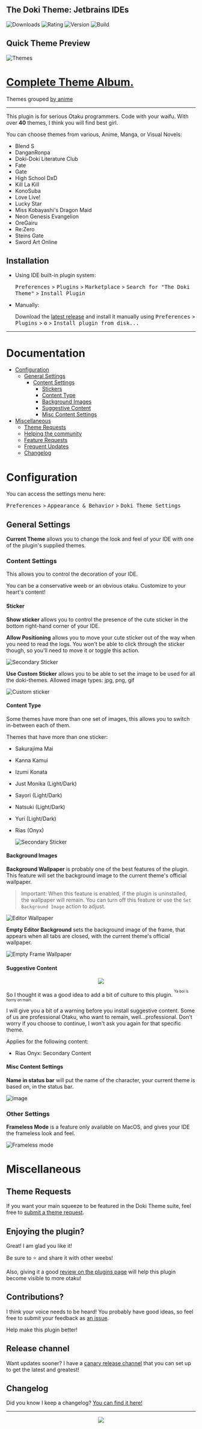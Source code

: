 The Doki Theme: Jetbrains IDEs
---

![Downloads](https://img.shields.io/jetbrains/plugin/d/10804)
![Rating](https://img.shields.io/jetbrains/plugin/r/rating/10804)
![Version](https://img.shields.io/jetbrains/plugin/v/10804)
![Build](https://github.com/doki-theme/doki-theme-jetbrains/workflows/Release/badge.svg)

## Quick Theme Preview

![Themes](./assets/screenshots/themes.webp)


# [Complete Theme Album.](./albums/complete_theme_album.md)

Themes grouped [by anime](./albums/grouping.md)

---

This plugin is for serious Otaku programmers.
Code with your waifu. With over **40** themes,
I think you will find best girl.

You can choose themes from various, Anime, Manga, or Visual Novels:

- Blend S
- DanganRonpa
- Doki-Doki Literature Club
- Fate
- Gate
- High School DxD
- Kill La Kill
- KonoSuba
- Love Live!
- Lucky Star
- Miss Kobayashi's Dragon Maid
- Neon Genesis Evangelion
- OreGairu
- Re:Zero
- Steins Gate
- Sword Art Online

## Installation

- Using IDE built-in plugin system:

  <kbd>Preferences</kbd> > <kbd>Plugins</kbd> > <kbd>Marketplace</kbd> > <kbd>Search for "The Doki Theme"</kbd> >
  <kbd>Install Plugin</kbd>

- Manually:

  Download the [latest release](https://github.com/doki-theme/doki-theme-jetbrains/releases/latest) and install it manually using
  <kbd>Preferences</kbd> > <kbd>Plugins</kbd> > <kbd>⚙️</kbd> > <kbd>Install plugin from disk...</kbd>


---

# Documentation

- [Configuration](#configuration)
  - [General Settings](#general-settings)
    - [Content Settings](#content-settings)
      - [Stickers](#sticker)
      - [Content Type](#content-type)
      - [Background Images](#background-images)
      - [Suggestive Content](#suggestive-content)
      - [Misc Content Settings](#misc-content-settings)
- [Miscellaneous](#miscellaneous)
  - [Theme Requests](#theme-requests)
  - [Helping the community](#enjoying-the-plugin)
  - [Feature Requests](#contributions)
  - [Frequent Updates](#release-channel)
  - [Changelog](#changelog)

# Configuration

You can access the settings menu here: 

<kbd>Preferences</kbd> > <kbd>Appearance & Behavior</kbd> > <kbd>Doki Theme Settings</kbd>

## General Settings

**Current Theme** allows you to change the look and feel of your IDE with one of the plugin's supplied themes.

### Content Settings

This allows you to control the decoration of your IDE.

You can be a conservative weeb or an obvious otaku. 
Customize to your heart's content!

#### Sticker

**Show sticker** allows you to control the presence of the cute sticker in the bottom right-hand corner of your IDE.

**Allow Positioning** allows you to move your cute sticker out of the way when you need to read the logs.
You won't be able to click through the sticker though, so you'll need to move it or toggle this action.

![Secondary Sticker](./assets/readmeAssets/moveable_stickers.gif)

**Use Custom Sticker** allows you to be able to set the image to be used for all the doki-themes.
Allowed image types: jpg, png, gif

![Custom sticker](./assets/readmeAssets/custom_sticker.gif)

#### Content Type

Some themes have more than one set of images, this allows you to switch in-between each of them.

Themes that have more than one sticker:

- Sakurajima Mai
- Kanna Kamui
- Izumi Konata
- Just Monika (Light/Dark)
- Sayori (Light/Dark)
- Natsuki (Light/Dark)
- Yuri (Light/Dark)
- Rias (Onyx)

  ![Secondary Sticker](./assets/readmeAssets/secondary_stickers.gif)


#### Background Images

**Background Wallpaper** is probably one of the best features of the plugin.
This feature will set the background image to the current theme's official wallpaper.

> Important: When this feature is enabled, if the plugin is uninstalled, the wallpaper will
> remain. You can turn off this feature or use the `Set Background Image` action to adjust.

![Editor Wallpaper](./assets/readmeAssets/wallpaper_setting.png)


**Empty Editor Background** sets the background image of the frame, 
that appears when all tabs are closed, with the current theme's official wallpaper.

![Empty Frame Wallpaper](./assets/readmeAssets/empty_frame_wallpaper.png)

#### Suggestive Content

<div align="center">
    <img src="https://doki.assets.unthrottled.io/misc/suggestive/cultured.gif" ></img>
</div>

So I thought it was a good idea to add a bit of culture to this plugin.
<sup><sup>Ya boi is horny on main.</sup></sup>

I will give you a bit of a warning before you install suggestive content.
Some of us are professional Otaku, who want to remain, well...professional.
Don't worry if you choose to continue, I won't ask you again for that specific theme.

Applies for the following content:

- Rias Onyx: Secondary Content


#### Misc Content Settings

**Name in status bar** will put the name of the character, your current theme is based on, in the status bar. 

![image](https://user-images.githubusercontent.com/15972415/108612695-aedba280-73b0-11eb-8e59-2e3229918111.png)


### Other Settings

**Frameless Mode** is a feature only available on MacOS, and gives your IDE the frameless look and feel.

![Frameless mode](./assets/readmeAssets/frameless.png)

# Miscellaneous

## Theme Requests

If you want your main squeeze to be featured in the Doki Theme suite, feel free to [submit a theme request](https://github.com/doki-theme/doki-master-theme/issues).

## Enjoying the plugin?

Great! I am glad you like it!

Be sure to ⭐ and share it with other weebs!

Also, giving it a good [review on the plugins page](https://plugins.jetbrains.com/plugin/10804-doki-doki-literature-club-theme) will help this plugin become visible to more otaku!

## Contributions?

I think your voice needs to be heard! You probably have good ideas, so feel free to submit your feedback as [an issue](https://github.com/doki-theme/doki-theme-jetbrains/issues/new).

Help make this plugin better!

## Release channel

Want updates sooner? I have a [canary release channel](https://github.com/Unthrottled/jetbrains-plugin-repository) that you can set up to get the latest and greatest!

## Changelog

Did you know I keep a changelog?
[You can find it here!](./changelog/CHANGELOG.md)

---

<div align="center">
    <img src="https://doki.assets.unthrottled.io/misc/logo.svg" ></img>
</div>


